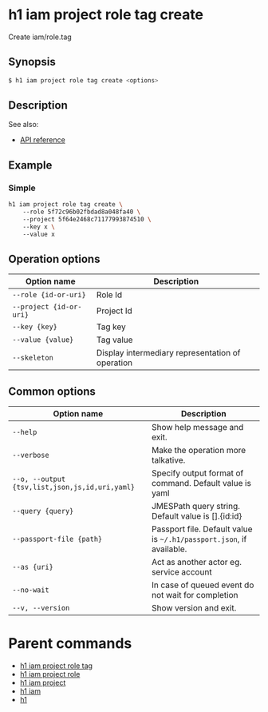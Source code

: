 
# h1 iam project role tag create

Create iam/role.tag

## Synopsis

```bash
$ h1 iam project role tag create <options>
```

## Description

See also:

* [API reference](https://api.hyperone.com/v2/docs#operation/iam_project_role_tag_create)

## Example


### Simple

```bash
h1 iam project role tag create \ 
	--role 5f72c96b02fbdad8a048fa40 \ 
	--project 5f64e2468c71177993874510 \ 
	--key x \ 
	--value x
```

## Operation options

| Option name                 | Description                                      |
| --------------------------- | ------------------------------------------------ |
| ```--role {id-or-uri}```    | Role Id                                          |
| ```--project {id-or-uri}``` | Project Id                                       |
| ```--key {key}```           | Tag key                                          |
| ```--value {value}```       | Tag value                                        |
| ```--skeleton```            | Display intermediary representation of operation |

## Common options

| Option name                                        | Description                                                              |
| -------------------------------------------------- | ------------------------------------------------------------------------ |
| ```--help```                                       | Show help message and exit.                                              |
| ```--verbose```                                    | Make the operation more talkative.                                       |
| ```--o, --output {tsv,list,json,js,id,uri,yaml}``` | Specify output format of command. Default value is yaml                  |
| ```--query {query}```                              | JMESPath query string. Default value is [].\{id:id\}                     |
| ```--passport-file {path}```                       | Passport file. Default value is ```~/.h1/passport.json```, if available. |
| ```--as {uri}```                                   | Act as another actor eg. service account                                 |
| ```--no-wait```                                    | In case of queued event do not wait for completion                       |
| ```--v, --version```                               | Show version and exit.                                                   |

# Parent commands

* [h1 iam project role tag](./../README.md)
* [h1 iam project role](./../../README.md)
* [h1 iam project](./../../../README.md)
* [h1 iam](./../../../../README.md)
* [h1](./../../../../../README.md)
